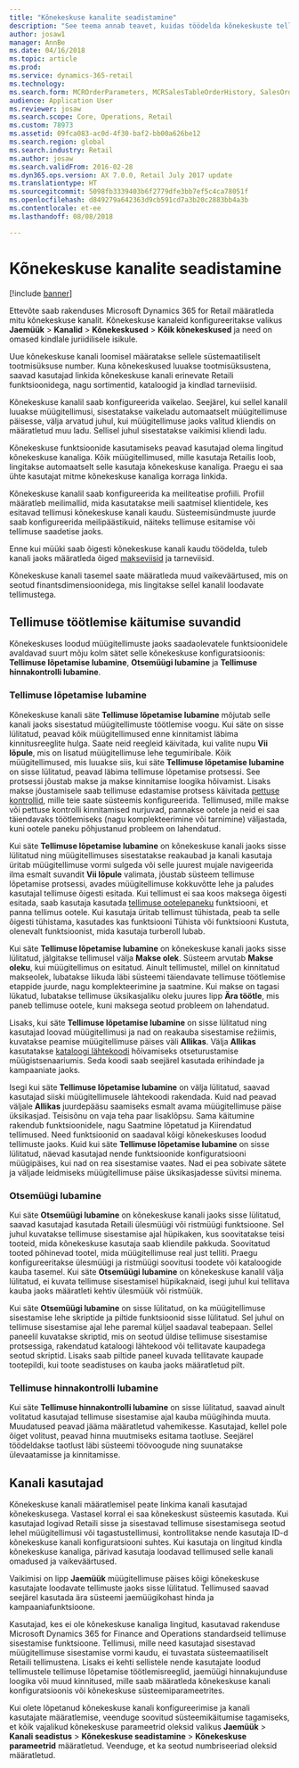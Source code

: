 ```yaml
---
title: "Kõnekeskuse kanalite seadistamine"
description: "See teema annab teavet, kuidas töödelda kõnekeskuste tellimusi, kasutades rakendust Microsoft Dynamics 365 for Retail."
author: josaw1
manager: AnnBe
ms.date: 04/16/2018
ms.topic: article
ms.prod: 
ms.service: dynamics-365-retail
ms.technology: 
ms.search.form: MCROrderParameters, MCRSalesTableOrderHistory, SalesOrderProcessingWorkspace
audience: Application User
ms.reviewer: josaw
ms.search.scope: Core, Operations, Retail
ms.custom: 78973
ms.assetid: 09fca083-ac0d-4f30-baf2-bb00a626be12
ms.search.region: global
ms.search.industry: Retail
ms.author: josaw
ms.search.validFrom: 2016-02-28
ms.dyn365.ops.version: AX 7.0.0, Retail July 2017 update
ms.translationtype: HT
ms.sourcegitcommit: 5098fb3339403b6f2779dfe3bb7ef5c4ca78051f
ms.openlocfilehash: d849279a642363d9cb591cd7a3b20c2883bb4a3b
ms.contentlocale: et-ee
ms.lasthandoff: 08/08/2018

---
```


# <a name="set-up-call-center-channels"></a>Kõnekeskuse kanalite seadistamine

[!include [banner](includes/banner.md)]

Ettevõte saab rakenduses Microsoft Dynamics 365 for Retail määratleda mitu kõnekeskuse kanalit. Kõnekeskuse kanaleid konfigureeritakse valikus **Jaemüük** \> **Kanalid** \> **Kõnekeskused** \> **Kõik kõnekeskused** ja need on omased kindlale juriidilisele isikule.

Uue kõnekeskuse kanali loomisel määratakse sellele süstemaatiliselt tootmisüksuse number. Kuna kõnekeskused luuakse tootmisüksustena, saavad kasutajad linkida kõnekeskuse kanali erinevate Retaili funktsioonidega, nagu sortimentid, kataloogid ja kindlad tarneviisid.

Kõnekeskuse kanalil saab konfigureerida vaikelao. Seejärel, kui sellel kanalil luuakse müügitellimusi, sisestatakse vaikeladu automaatselt müügitellimuse päisesse, välja arvatud juhul, kui müügitellimuse jaoks valitud kliendis on määratletud muu ladu. Sellisel juhul sisestatakse vaikimisi kliendi ladu.

Kõnekeskuse funktsioonide kasutamiseks peavad kasutajad olema lingitud kõnekeskuse kanaliga. Kõik müügitellimused, mille kasutaja Retailis loob, lingitakse automaatselt selle kasutaja kõnekeskuse kanaliga. Praegu ei saa ühte kasutajat mitme kõnekeskuse kanaliga korraga linkida.

Kõnekeskuse kanalil saab konfigureerida ka meiliteatise profiili. Profiil määratleb meilimallid, mida kasutatakse meili saatmisel klientidele, kes esitavad tellimusi kõnekeskuse kanali kaudu. Süsteemisündmuste juurde saab konfigureerida meilipäästikuid, näiteks tellimuse esitamise või tellimuse saadetise jaoks.

Enne kui müüki saab õigesti kõnekeskuse kanali kaudu töödelda, tuleb kanali jaoks määratleda õiged [makseviisid](https://docs.microsoft.com/en-us/dynamics365/unified-operations/retail/work-with-payments) ja tarneviisid.

Kõnekeskuse kanali tasemel saate määratleda muud vaikeväärtused, mis on seotud finantsdimensioonidega, mis lingitakse sellel kanalil loodavate tellimustega.

## <a name="options-for-order-processing-behavior"></a>Tellimuse töötlemise käitumise suvandid

Kõnekeskuses loodud müügitellimuste jaoks saadaolevatele funktsioonidele avaldavad suurt mõju kolm sätet selle kõnekeskuse konfiguratsioonis: **Tellimuse lõpetamise lubamine**, **Otsemüügi lubamine** ja **Tellimuse hinnakontrolli lubamine**.

### <a name="enable-order-completion"></a>Tellimuse lõpetamise lubamine

Kõnekeskuse kanali säte **Tellimuse lõpetamise lubamine** mõjutab selle kanali jaoks sisestatud müügitellimuste töötlemise voogu. Kui säte on sisse lülitatud, peavad kõik müügitellimused enne kinnitamist läbima kinnitusreeglite hulga. Saate neid reegleid käivitada, kui valite nupu **Vii lõpule**, mis on lisatud müügitellimuse lehe tegumiribale. Kõik müügitellimused, mis luuakse siis, kui säte **Tellimuse lõpetamise lubamine** on sisse lülitatud, peavad läbima tellimuse lõpetamise protsessi. See protsessi jõustab makse ja makse kinnitamise loogika hõivamist. Lisaks makse jõustamisele saab tellimuse edastamise protsess käivitada [pettuse kontrollid](https://docs.microsoft.com/en-us/dynamics365/unified-operations/retail/set-up-fraud-alerts), mille teie saate süsteemis konfigureerida. Tellimused, mille makse või pettuse kontrolli kinnitamised nurjuvad, pannakse ootele ja neid ei saa täiendavaks töötlemiseks (nagu komplekteerimine või tarnimine) väljastada, kuni ootele paneku põhjustanud probleem on lahendatud.

Kui säte **Tellimuse lõpetamise lubamine** on kõnekeskuse kanali jaoks sisse lülitatud ning müügitellimuses sisestatakse reakaubad ja kanali kasutaja üritab müügitellimuse vormi sulgeda või selle juurest mujale navigeerida ilma esmalt suvandit **Vii lõpule** valimata, jõustab süsteem tellimuse lõpetamise protsessi, avades müügitellimuse kokkuvõtte lehe ja paludes kasutajal tellimuse õigesti esitada. Kui tellimust ei saa koos maksega õigesti esitada, saab kasutaja kasutada [tellimuse ootelepaneku](https://docs.microsoft.com/en-us/dynamics365/unified-operations/retail/work-with-order-holds) funktsiooni, et panna tellimus ootele. Kui kasutaja üritab tellimust tühistada, peab ta selle õigesti tühistama, kasutades kas funktsiooni Tühista või funktsiooni Kustuta, olenevalt funktsioonist, mida kasutaja turberoll lubab.

Kui säte **Tellimuse lõpetamise lubamine** on kõnekeskuse kanali jaoks sisse lülitatud, jälgitakse tellimusel välja **Makse olek**. Süsteem arvutab **Makse oleku**, kui müügitellimus on esitatud. Ainult tellimustel, millel on kinnitatud makseolek, lubatakse liikuda läbi süsteemi täiendavate tellimuse töötlemise etappide juurde, nagu komplekteerimine ja saatmine. Kui makse on tagasi lükatud, lubatakse tellimuse üksikasjaliku oleku juures lipp **Ära töötle**, mis paneb tellimuse ootele, kuni maksega seotud probleem on lahendatud.

Lisaks, kui säte **Tellimuse lõpetamise lubamine** on sisse lülitatud ning kasutajad loovad müügitellimusi ja nad on reakauba sisestamise režiimis, kuvatakse peamise müügitellimuse päises väli **Allikas**. Välja **Allikas** kasutatakse [kataloogi lähtekoodi](https://docs.microsoft.com/en-us/dynamics365/unified-operations/retail/call-center-catalogs) hõivamiseks otseturustamise müügistsenaariumis. Seda koodi saab seejärel kasutada erihindade ja kampaaniate jaoks.

Isegi kui säte **Tellimuse lõpetamise lubamine** on välja lülitatud, saavad kasutajad siiski müügitellimusele lähtekoodi rakendada. Kuid nad peavad väljale **Allikas** juurdepääsu saamiseks esmalt avama müügitellimuse päise üksikasjad. Teisisõnu on vaja teha paar lisaklõpsu. Sama käitumine rakendub funktsioonidele, nagu Saatmine lõpetatud ja Kiirendatud tellimused. Need funktsioonid on saadaval kõigi kõnekeskuses loodud tellimuste jaoks. Kuid kui säte **Tellimuse lõpetamise lubamine** on sisse lülitatud, näevad kasutajad nende funktsioonide konfiguratsiooni müügipäises, kui nad on rea sisestamise vaates. Nad ei pea sobivate sätete ja väljade leidmiseks müügitellimuse päise üksikasjadesse süvitsi minema.

### <a name="enable-direct-selling"></a>Otsemüügi lubamine

Kui säte **Otsemüügi lubamine** on kõnekeskuse kanali jaoks sisse lülitatud, saavad kasutajad kasutada Retaili ülesmüügi või ristmüügi funktsioone. Sel juhul kuvatakse tellimuse sisestamise ajal hüpikaken, kus soovitatakse teisi tooteid, mida kõnekeskuse kasutaja saab kliendile pakkuda. Soovitatud tooted põhinevad tootel, mida müügitellimuse real just telliti. Praegu konfigureeritakse ülesmüügi ja ristmüügi soovitusi toodete või kataloogide kauba tasemel. Kui säte **Otsemüügi lubamine** on kõnekeskuse kanalil välja lülitatud, ei kuvata tellimuse sisestamisel hüpikaknaid, isegi juhul kui tellitava kauba jaoks määratleti kehtiv ülesmüük või ristmüük.

Kui säte **Otsemüügi lubamine** on sisse lülitatud, on ka müügitellimuse sisestamise lehe skriptide ja piltide funktsioonid sisse lülitatud. Sel juhul on tellimuse sisestamise ajal lehe paremal küljel saadaval teabepaan. Sellel paneelil kuvatakse skriptid, mis on seotud üldise tellimuse sisestamise protsessiga, rakendatud kataloogi lähtekood või tellitavate kaupadega seotud skriptid. Lisaks saab piltide paneel kuvada tellitavate kaupade tootepildi, kui toote seadistuses on kauba jaoks määratletud pilt.

### <a name="enable-order-price-control"></a>Tellimuse hinnakontrolli lubamine

Kui säte **Tellimuse hinnakontrolli lubamine** on sisse lülitatud, saavad ainult volitatud kasutajad tellimuse sisestamise ajal kauba müügihinda muuta. Muudatused peavad jääma määratletud vahemikesse. Kasutajad, kellel pole õiget volitust, peavad hinna muutmiseks esitama taotluse. Seejärel töödeldakse taotlust läbi süsteemi töövoogude ning suunatakse ülevaatamisse ja kinnitamisse.

## <a name="channel-users"></a>Kanali kasutajad

Kõnekeskuse kanali määratlemisel peate linkima kanali kasutajad kõnekeskusega. Vastasel korral ei saa kõnekeskust süsteemis kasutada. Kui kasutajad logivad Retaili sisse ja sisestavad tellimuse sisestamisega seotud lehel müügitellimusi või tagastustellimusi, kontrollitakse nende kasutaja ID-d kõnekeskuse kanali konfiguratsiooni suhtes. Kui kasutaja on lingitud kindla kõnekeskuse kanaliga, pärivad kasutaja loodavad tellimused selle kanali omadused ja vaikeväärtused.

Vaikimisi on lipp **Jaemüük** müügitellimuse päises kõigi kõnekeskuse kasutajate loodavate tellimuste jaoks sisse lülitatud. Tellimused saavad seejärel kasutada ära süsteemi jaemüügikohast hinda ja kampaaniafunktsioone.

Kasutajad, kes ei ole kõnekeskuse kanaliga lingitud, kasutavad rakenduse Microsoft Dynamics 365 for Finance and Operations standardseid tellimuse sisestamise funktsioone. Tellimusi, mille need kasutajad sisestavad müügitellimuse sisestamise vormi kaudu, ei tuvastata süsteemaatiliselt Retaili tellimustena. Lisaks ei kehti sellistele nende kasutajate loodud tellimustele tellimuse lõpetamise töötlemisreeglid, jaemüügi hinnakujunduse loogika või muud kinnitused, mille saab määratleda kõnekeskuse kanali konfiguratsioonis või kõnekeskuse süsteemiparameetrites.

Kui olete lõpetanud kõnekeskuse kanali konfigureerimise ja kanali kasutajate määratlemise, veenduge soovitud süsteemikäitumise tagamiseks, et kõik vajalikud kõnekeskuse parameetrid oleksid valikus **Jaemüük** \> **Kanali seadistus** \> **Kõnekeskuse seadistamine** \> **Kõnekeskuse parameetrid** määratletud. Veenduge, et ka seotud numbriseeriad oleksid määratletud.

